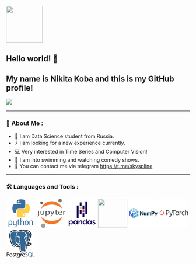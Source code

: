<img src="https://media.giphy.com/media/du3J3cXyzhj75IOgvA/giphy.gif" width="100" height="100" />

<h2 align="left">Hello world! 👋</h2>
<h2 align="left">My name is Nikita Koba and this is my GitHub profile!</h2>

![](https://komarev.com/ghpvc/?username=ZeroSpline)

---

<h3 align="left">📝 About Me :</h3>

- 🚀 I am Data Science student from Russia.
- ⚡ I am looking for a new experience currently.
- 💻 Very interested in Time Series and Computer Vision!
- 🌊 I am into swimming and watching comedy shows.
- 💬 You can contact me via telegram https://t.me/skyspline

---

<h3 align="left">🛠 Languages and Tools :</h3>

<img src="https://github.com/devicons/devicon/blob/master/icons/python/python-original-wordmark.svg" width="80" height="80" />

<img src="https://github.com/devicons/devicon/blob/master/icons/jupyter/jupyter-original-wordmark.svg" width="80" height="80" />

<img src="https://github.com/devicons/devicon/blob/master/icons/pandas/pandas-original-wordmark.svg" width="80" height="80" />

<img src="https://camo.githubusercontent.com/ceadf8d37c3b54d631a2824c6a36d1efedf9f6a44239a7deece27aa384607d9c/68747470733a2f2f75706c6f61642e77696b696d656469612e6f72672f77696b6970656469612f636f6d6d6f6e732f7468756d622f302f30352f5363696b69745f6c6561726e5f6c6f676f5f736d616c6c2e7376672f32363070782d5363696b69745f6c6561726e5f6c6f676f5f736d616c6c2e7376672e706e67" width="80" height="80" />

<img src="https://github.com/devicons/devicon/blob/master/icons/numpy/numpy-original-wordmark.svg" width="80" height="80" />

<img src="https://github.com/devicons/devicon/blob/master/icons/pytorch/pytorch-original-wordmark.svg" width="80" height="80" />

<img src="https://github.com/devicons/devicon/blob/master/icons/postgresql/postgresql-original-wordmark.svg" width="80" height="80" />


<!--
**ZeroSpline/ZeroSpline** is a ✨ _special_ ✨ repository because its `README.md` (this file) appears on your GitHub profile.

Here are some ideas to get you started:

- 🔭 I’m currently working on ...
- 🌱 I’m currently learning ...
- 👯 I’m looking to collaborate on ...
- 🤔 I’m looking for help with ...
- 💬 Ask me about ...
- 📫 How to reach me: ...
- 😄 Pronouns: ...
- ⚡ Fun fact: ...
-->

